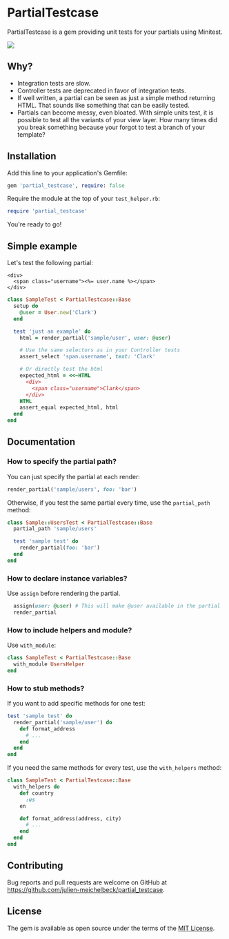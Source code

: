 # PartialTestcase
PartialTestcase is a gem providing unit tests for your partials using Minitest.

![](https://api.travis-ci.org/julien-meichelbeck/partial_testcase.svg?branch=master)

## Why?
* Integration tests are slow.
* Controller tests are deprecated in favor of integration tests.
* If well written, a partial can be seen as just a simple method returning HTML. That sounds like something that can be easily tested.
* Partials can become messy, even bloated. With simple units test, it is possible to test all the variants of your view layer. How many times did you break something because your forgot to test a branch of your template?

## Installation
Add this line to your application's Gemfile:

```ruby
gem 'partial_testcase', require: false
```

Require the module at the top of your `test_helper.rb`:

```ruby
require 'partial_testcase'
```

You're ready to go!

## Simple example
Let's test the following partial:

```erb
<div>
  <span class="username"><%= user.name %></span>
</div>
```

```ruby
class SampleTest < PartialTestcase::Base
  setup do
    @user = User.new('Clark')
  end

  test 'just an example' do
    html = render_partial('sample/user', user: @user)

    # Use the same selectors as in your Controller tests
    assert_select 'span.username', text: 'Clark'

    # Or directly test the html
    expected_html = <<~HTML
      <div>
        <span class="username">Clark</span>
      </div>
    HTML
    assert_equal expected_html, html
  end
end

```

## Documentation
### How to specify the partial path?
You can just specify the partial at each render:
```ruby
render_partial('sample/users', foo: 'bar')
```

Otherwise, if you test the same partial every time, use the `partial_path` method:
```ruby
class Sample::UsersTest < PartialTestcase::Base
  partial_path 'sample/users'

  test 'sample test' do
    render_partial(foo: 'bar')
  end
end
```

### How to declare instance variables?
Use `assign` before rendering the partial.
```ruby
  assign(user: @user) # This will make @user available in the partial
  render_partial
```

### How to include helpers and module?
Use `with_module`:
```ruby
class SampleTest < PartialTestcase::Base
  with_module UsersHelper
end
```

### How to stub methods?
If you want to add specific methods for one test:

```ruby
test 'sample test' do
  render_partial('sample/user') do
    def format_address
      # ...
    end
  end
end
```

If you need the same methods for every test, use the `with_helpers` method:
```ruby
class SampleTest < PartialTestcase::Base
  with_helpers do
    def country
      :us
    en

    def format_address(address, city)
      # ...
    end
  end
end
```

## Contributing

Bug reports and pull requests are welcome on GitHub at https://github.com/julien-meichelbeck/partial_testcase.


## License

The gem is available as open source under the terms of the [MIT License](http://opensource.org/licenses/MIT).
